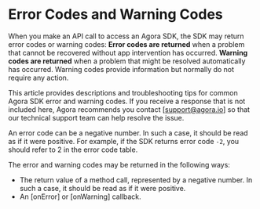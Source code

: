 # Error Codes and Warning Codes

When you make an API call to access an Agora SDK, the SDK may return error codes or warning codes: **Error codes are returned** when a problem that cannot be recovered without app intervention has occurred. **Warning codes are returned** when a problem that might be resolved automatically has occurred. Warning codes provide information but normally do not require any action.

This article provides descriptions and troubleshooting tips for common Agora SDK error and warning codes. If you receive a response that is not included here, Agora recommends you contact [support@agora.io] so that our technical support team can help resolve the issue.

<div class="alert note">An error code can be a negative number. In such a case, it should be read as if it were positive. For example, if the SDK returns error code <code>-2</code>, you should refer to 2 in the error code table<code></code>.</div>

The error and warning codes may be returned in the following ways:

- The return value of a method call, represented by a negative number. In such a case, it should be read as if it were positive.
- An [onError] or [onWarning] callback.